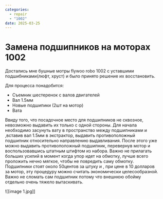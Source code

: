 ```yaml
---
categories:
  - repair
  - "1002"
date: 2025-03-25
---
```

# Замена подшипников на моторах 1002

Достались мне бушные мотры flywoo robo 1002 с уставшими подшибниками(люфт, хруст) и было принято решение их восстановить.

Для процесса понадобится:
- Съемник шестеренок с валов двигателей
- Вал 1.5мм
- Новые подшипики (2шт на мотор)
- Вата

Ввиду того, что посадочное место для подшипников не сквозное, невозможно выдавить их только с одной стороны. Для начала необходимо засунуть вату в пространство между подшипниками и ,вставив вал 1.5мм в экстрактор, выдавить противоположный подшипник относительно направлению выдавливания. После этого уже можно выдавить противоположный подшипник, перевернув мотор и воспользовавшись штатным штифтом из набора. Важно не прилагать больших усилий в момент когда упор идет на обмотку, лучше всего проложить нечно мягкое, чтобы не повредить саму обмотку. Подшипники стоят около 50центов за штуку и , при цене в 10 долларов за мотор, эту процедуру можно считать экономически целесообразной. Важно не сломать сам подшипник потому что внешнюю обойму отдельно очень тяжело вытаскивать.


![[image 1.jpg]]
